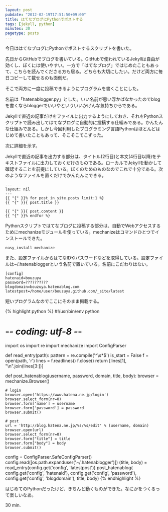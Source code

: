 ```yaml
---
layout: post
pubdate: "2012-02-19T17:51:50+09:00"
title: はてなブログにPythonでポストする
tags: [jekyll, python]
minutes: 30
pagetype: posts
---
```

今日ははてなブログにPythonでポストするスクリプトを書いた。

先日からGitHubでブログを書いている。GitHubで使われているJekyllは自由が効くし、ぼくには使いやすい。一方で「はてなブログ」ではじめたこともあって、こちらを読んでくださる方も居る。どちらも大切にしたい。だけど両方に毎日コピーして載せるのも面倒だ。

そこで両方に一度に投稿できるようにプログラムを書くことにした。

名前は「hatenablogger.py」とした。いい名前が思い浮かばなかったのでblogを書くならbloggerでいいやといういいかげんな気持ちからである。

Jekyllで直近の記事だけをファイルに出力するようにしておき、それをPythonスクリプトで読み出してはてなブログに自動的に投稿する仕組みである。かんたんな仕組みである。しかし今回利用したプログラミング言語Pythonはほとんどはじめて書いたこともあって、そこそこてこずった。

次に詳細を示す。

Jekyllで直近の記事を出力する部分は、タイトル(2行目)と本文(4行目以降)をテキストファイルに出力しておくだけのものである。ローカルでJekyllを動かして確認することを前提にしている。ぼくのためのものなのでこれで十分である。次のようなファイルを置くだけでかんたんにできる。

    ---
    layout: nil
    ---
    {{ "{" }}% for post in site.posts limit:1 %}
    {{ "{" }}{ post.title }}
    
    {{ "{" }}{ post.content }}
    {{ "{" }}% endfor %}

Pythonスクリプトではてなブログに投稿する部分は、自動でWebアクセスするためにmechanizeモジュールを使っている。mechanizeはコマンドひとつでインストールできた。

    easy_install mechanize

また、設定ファイルからはてなIDやパスワードなどを取得している。設定ファイルは~/.hatenabloggerという名前で置いている。名前にこだわりはない。

    [config]
    hatenaid=bouzuya
    password=??????????
    blogdomain=bouzuya.hatenablog.com
    latestpost=/home/user/bouzuya.github.com/_site/latest

短いプログラムなのでここにそのまま掲載する。

{% highlight python %}
#!/usr/bin/env python
# -*- coding: utf-8 -*-

import os
import re
import mechanize
import ConfigParser

def read_entry(path):
    pattern = re.compile('^\s*$')
    is_start = False
    f = open(path, 'r')
    lines = f.readlines()
    f.close()
    return [lines[1], "\n".join(lines[3:])]

def post_hatenablog(username, password, domain, title, body):
    browser = mechanize.Browser()
    
    # login
    browser.open('https://www.hatena.ne.jp/login')
    browser.select_form(nr=0)
    browser.form['name'] = username
    browser.form['password'] = password
    browser.submit()
    
    # post 
    url = 'http://blog.hatena.ne.jp/%s/%s/edit' % (username, domain)
    browser.open(url)
    browser.select_form(nr=0)
    browser.form["title"] = title
    browser.form["body"] = body
    browser.submit()

config = ConfigParser.SafeConfigParser()
config.read([os.path.expanduser('~/.hatenablogger')])
(title, body) = read_entry(config.get('config', 'latestpost'))
post_hatenablog(
        config.get('config', 'hatenaid'),
        config.get('config', 'password'),
        config.get('config', 'blogdomain'),
        title,
        body)
{% endhighlight %}

はじめてのPythonだったけど、きちんと動くものができた。なにかをつくるって楽しいなあ。

30 min.
